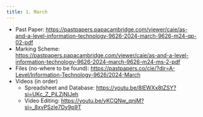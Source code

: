 ```yaml
---
title: 1. March
---
```


- Past Paper: https://pastpapers.papacambridge.com/viewer/caie/as-and-a-level-information-technology-9626-2024-march-9626-m24-qp-02-pdf
- Marking Scheme: https://pastpapers.papacambridge.com/viewer/caie/as-and-a-level-information-technology-9626-2024-march-9626-m24-ms-2-pdf
- Files (no-where to be found): https://pastpapers.co/cie/?dir=A-Level/Information-Technology-9626/2024-March
- Videos (in order)
    - Spreadsheet and Database: https://youtu.be/8lEWXx8tZSY?si=UKc_Z_PiLZjNIJeh
    - Video Editing: https://youtu.be/yKCQNw_qnjM?si=_8xvPSzle7Dy9p9T

